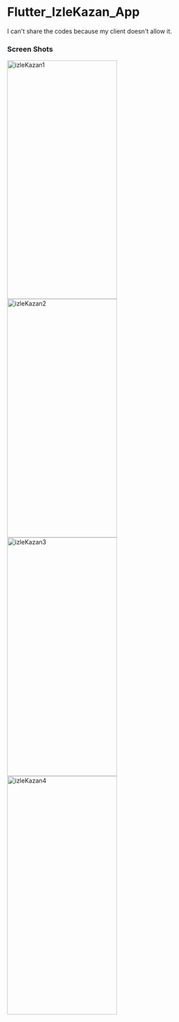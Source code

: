 # Flutter_IzleKazan_App
I can't share the codes because my client doesn't allow it.

### Screen Shots
<img align="left" alt="izleKazan1" width="255" height="552" src="https://user-images.githubusercontent.com/75858218/120122393-2b9cca80-c1b1-11eb-9266-1e32167d652d.jpeg" />
<img align="left" alt="izleKazan2" width="255" height="552" src="https://user-images.githubusercontent.com/75858218/120122396-2c356100-c1b1-11eb-84f7-67b9fa03cde5.jpeg" />
<img align="left" alt="izleKazan3" width="255" height="552" src="https://user-images.githubusercontent.com/75858218/120122395-2b9cca80-c1b1-11eb-9d01-ec5d16305572.jpeg" />
<img align="left" alt="izleKazan4" width="255" height="552" src="https://user-images.githubusercontent.com/75858218/120122392-2a6b9d80-c1b1-11eb-97a3-301892dbd6d0.jpeg" />

